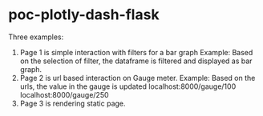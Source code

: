 # poc-plotly-dash-flask

Three examples:
1. Page 1 is simple interaction with filters for a bar graph
    Example: Based on the selection of filter, the dataframe is filtered and displayed as bar graph.
2. Page 2 is url based interaction on Gauge meter. 
    Example: Based on the urls, the value in the gauge is updated
             localhost:8000/gauge/100
             localhost:8000/gauge/250
3. Page 3 is rendering static page.

